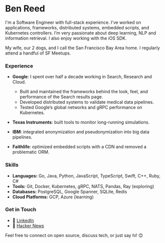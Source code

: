 # Ben Reed

I'm a Software Engineer with full-stack experience. I've worked on applications, frameworks, distributed systems, embedded scripts, and Kubernetes controllers. I’m very passionate about deep learning, NLP and information retrieval. I also enjoy working with the iOS SDK.

My wife, our 2 dogs, and I call the San Francisco Bay Area home. I regularly attend a handful of SF Meetups.

### Experience

- **Google**: I spent over half a decade working in Search, Research and Cloud.
  - Built and maintained the frameworks behind the look, feel, and performance of the Search results page.
  - Developed distributed systems to validate medical data pipelines.
  - Tested Google’s global networks and gRPC performance on Kubernetes.

- **Texas Instruments**: built tools to monitor long-running simulations.
  
- **IBM**: integrated anonymization and pseudonymization into big data pipelines.

- **Faithlife**: optimized embedded scripts with a CDN and removed a problematic ORM.

### Skills

- **Languages:** Go, Java, Python, JavaScript, TypeScript, Swift, C++, Ruby, C#
- **Tools:** Git, Docker, Kubernetes, gRPC, NATS, Pandas, Ray (exploring)
- **Databases:** PostgreSQL, Google Spanner, SQLite, Redis
- **Cloud Platforms:** GCP, Azure (learning)

### Get in Touch

- 💼 [LinkedIn](https://linkedin.com/in/codeblooded)
- 📰 [Hacker News](https://news.ycombinator.com/user?id=codeblooded)


Feel free to connect on open source, discuss tech, or just say hi! 😊
